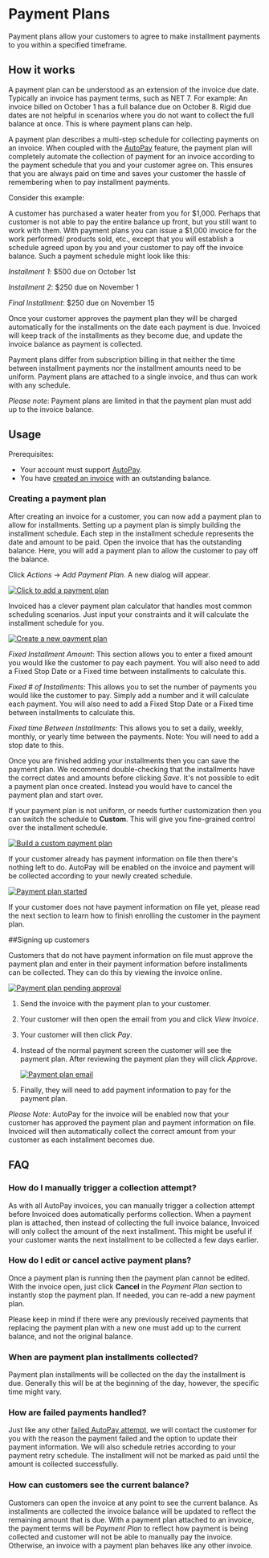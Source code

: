 # Payment Plans

Payment plans allow your customers to agree to make installment payments to you within a specified timeframe. 

## How it works

A payment plan can be understood as an extension of the invoice due date. Typically an invoice has payment terms, such as NET 7. For example: An invoice billed on October 1 has a full balance due on October 8. Rigid due dates are not helpful in scenarios where you do not want to collect the full balance at once. This is where payment plans can help.

A payment plan describes a multi-step schedule for collecting payments on an invoice. When coupled with the [AutoPay](/docs/payments/autopay) feature, the payment plan will completely automate the collection of payment for an invoice according to the payment schedule that you and your customer agree on. This ensures that you are always paid on time and saves your customer the hassle of remembering when to pay installment payments.

Consider this example:

A customer has purchased a water heater from you for $1,000. Perhaps that customer is not able to pay the entire balance up front, but you still want to work with them. With payment plans you can issue a $1,000 invoice for the work performed/ products sold, etc., except that you will establish a schedule agreed upon by you and your customer to pay off the invoice balance. Such a payment schedule might look like this:

*Installment 1*: $500 due on October 1st

*Installment 2*: $250 due on November 1

*Final Installment*: $250 due on November 15

Once your customer approves the payment plan they will be charged automatically for the installments on the date each payment is due. Invoiced will keep track of the installments as they become due, and update the invoice balance as payment is collected.

Payment plans differ from subscription billing in that neither the time between installment payments nor the installment amounts need to be uniform. Payment plans are attached to a single invoice, and thus can work with any schedule. 

*Please note*: Payment plans are limited in that the payment plan must add up to the invoice balance.

## Usage

Prerequisites:
- Your account must support [AutoPay](/docs/payments/autopay).
- You have [created an invoice](/docs) with an outstanding balance.

### Creating a payment plan

After creating an invoice for a customer, you can now add a payment plan to allow for installments. Setting up a payment plan is simply building the installment schedule. Each step in the installment schedule represents the date and amount to be paid. Open the invoice that has the outstanding balance. Here, you will add a payment plan to allow the customer to pay off the balance.

Click *Actions* &rarr; *Add Payment Plan*. A new dialog will appear.

   [![Click to add a payment plan](../img/add-payment-plan.png)](../img/add-payment-plan.png)

Invoiced has a clever payment plan calculator that handles most common scheduling scenarios. Just input your constraints and it will calculate the installment schedule for you.



   [![Create a new payment plan](../img/add-payment-plan-1.png)](../img/add-payment-plan-1.png)


*Fixed Installment Amount*: This section allows you to enter a fixed amount you would like the customer to pay each payment. You will also need to add a Fixed Stop Date or a Fixed time between installments to calculate this.

*Fixed # of Installments*: This allows you to set the number of payments you would like the customer to pay. Simply add a number and it will calculate each payment. You will also need to add a Fixed Stop Date or a Fixed time between installments to calculate this.

*Fixed time Between Installments:* This allows you to set a daily, weekly, monthly, or yearly time between the payments. Note: You will need to add a stop date to this. 


Once you are finished adding your installments then you can save the payment plan. We recommend double-checking that the installments have the correct dates and amounts before clicking *Save*. It's not possible to edit a payment plan once created. Instead you would have to cancel the payment plan and start over.

If your payment plan is not uniform, or needs further customization then you can switch the schedule to **Custom**. This will give you fine-grained control over the installment schedule.

   [![Build a custom payment plan](../img/payment-plan-custom.png)](../img/payment-plan-custom.png)

   If your customer already has payment information on file then there's nothing left to do. AutoPay will be enabled on the invoice and payment will be collected according to your newly created schedule.

   [![Payment plan started](../img/payment-plan-enabled.png)](../img/payment-plan-enabled.png)


If your customer does not have payment information on file yet, please read the next section to learn how to finish enrolling the customer in the payment plan.

##Signing up customers

Customers that do not have payment information on file must approve the payment plan and enter in their payment information before installments can be collected. They can do this by viewing the invoice online.

   [![Payment plan pending approval](../img/confirming-payment-plan.png)](../img/confirming-payment-plan.png)


1. Send the invoice with the payment plan to your customer.

2. Your customer will then open the email from you and click *View Invoice*.

3. Your customer will then click *Pay*.

4. Instead of the normal payment screen the customer will see the payment plan. After reviewing the payment plan they will click *Approve*.

   [![Payment plan email](../img/payment-plan-approval.png)](../img/payment-plan-approval.png)

5. Finally, they will need to add payment information to pay for the payment plan.

*Please Note*: AutoPay for the invoice will be enabled now that your customer has approved the payment plan and payment information on file. Invoiced will then automatically collect the correct amount from your customer as each installment becomes due.

## FAQ

### How do I manually trigger a collection attempt?

As with all AutoPay invoices, you can manually trigger a collection attempt before Invoiced does automatically performs collection. When a payment plan is attached, then instead of collecting the full invoice balance, Invoiced will only collect the amount of the next installment. This might be useful if your customer wants the next installment to be collected a few days earlier.

### How do I edit or cancel active payment plans?

Once a payment plan is running then the payment plan cannot be edited. With the invoice open, just click **Cancel** in the *Payment Plan* section to instantly stop the payment plan. If needed, you can re-add a new payment plan.

Please keep in mind if there were any previously received payments that replacing the payment plan with a new one must add up to the current balance, and not the original balance.

### When are payment plan installments collected?

Payment plan installments will be collected on the day the installment is due. Generally this will be at the beginning of the day, however, the specific time might vary.

### How are failed payments handled?

Just like any other [failed AutoPay attempt](/docs/payments/autopay#failed-payments), we will contact the customer for you with the reason the payment failed and the option to update their payment information. We will also schedule retries according to your payment retry schedule. The installment will not be marked as paid until the amount is collected successfully.

### How can customers see the current balance?

Customers can open the invoice at any point to see the current balance. As installments are collected the invoice balance will be updated to reflect the remaining amount that is due. With a payment plan attached to an invoice, the payment terms will be *Payment Plan* to reflect how payment is being collected and customer will not be able to manually pay the invoice. Otherwise, an invoice with a payment plan behaves like any other invoice.